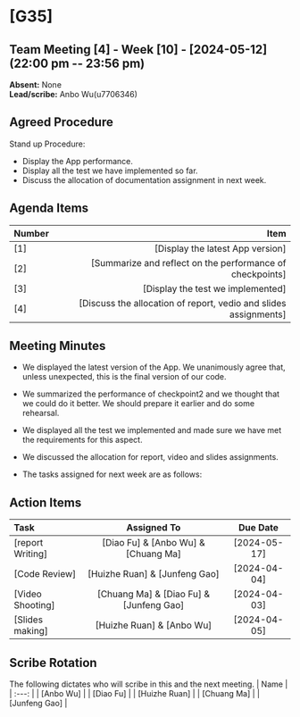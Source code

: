 # [G35]
## Team Meeting [4] - Week [10] - [2024-05-12] (22:00 pm -- 23:56 pm)
**Absent:** None
<br>
**Lead/scribe:** Anbo Wu(u7706346)

## Agreed Procedure
Stand up Procedure: 

- Display the App performance.
- Display all the test we have implemented so far.
- Discuss the allocation of documentation assignment in next week.



## Agenda Items
| Number |                                                              Item |
| :----- |------------------------------------------------------------------:|
| [1]    |                                  [Display the latest App version] |
| [2]    |         [Summarize and reflect on the performance of checkpoints] |
| [3]    |                                 [Display the test we implemented] |
| [4]    |  [Discuss the allocation of report, vedio and slides assignments] |

## Meeting Minutes
- We displayed the latest version of the App. We unanimously agree that, unless unexpected, this is the final version of our code.

- We summarized the performance of checkpoint2 and we thought that we could do it better. We should prepare it earlier and do some rehearsal.

- We displayed all the test we implemented and made sure we have met the requirements for this aspect.

- We discussed the allocation for report, video and slides assignments.

- The tasks assigned for next week are as follows:

  


## Action Items
| Task             |               Assigned To               |   Due Date   |
|:-----------------|:---------------------------------------:|:------------:|
| [report Writing] |   [Diao Fu] & [Anbo Wu] & [Chuang Ma]   | [2024-05-17] |
| [Code Review]    |      [Huizhe Ruan] & [Junfeng Gao]      | [2024-04-04] |
| [Video Shooting] | [Chuang Ma] & [Diao Fu] & [Junfeng Gao] | [2024-04-03] |
| [Slides making]  |        [Huizhe Ruan] & [Anbo Wu]        | [2024-04-05] |




## Scribe Rotation
The following dictates who will scribe in this and the next meeting.
| Name |
| :---: |
| [Anbo Wu] |
| [Diao Fu] |
| [Huizhe Ruan] |
| [Chuang Ma] |
| [Junfeng Gao] |
